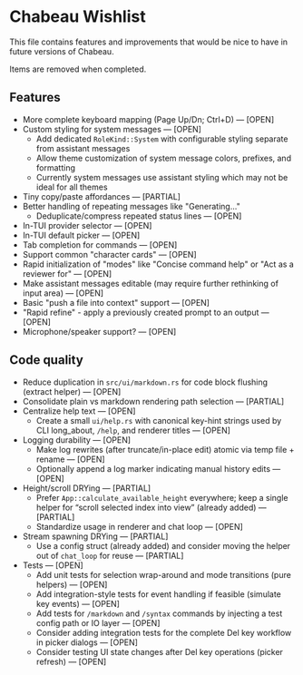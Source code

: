 # Chabeau Wishlist

This file contains features and improvements that would be nice to have in future versions of Chabeau.

Items are removed when completed.

## Features

- More complete keyboard mapping (Page Up/Dn; Ctrl+D) — [OPEN]
- Custom styling for system messages — [OPEN]
  - Add dedicated `RoleKind::System` with configurable styling separate from assistant messages
  - Allow theme customization of system message colors, prefixes, and formatting
  - Currently system messages use assistant styling which may not be ideal for all themes
- Tiny copy/paste affordances — [PARTIAL]
- Better handling of repeating messages like "Generating..."
  - Deduplicate/compress repeated status lines — [OPEN]
- In-TUI provider selector — [OPEN]
- In-TUI default picker — [OPEN]
- Tab completion for commands — [OPEN]
- Support common "character cards" — [OPEN]
- Rapid initialization of "modes" like "Concise command help" or "Act as a reviewer for" — [OPEN]
- Make assistant messages editable (may require further rethinking of input area) — [OPEN]
- Basic "push a file into context" support — [OPEN]
- "Rapid refine" - apply a previously created prompt to an output — [OPEN]
- Microphone/speaker support? — [OPEN]

## Code quality

- Reduce duplication in `src/ui/markdown.rs` for code block flushing (extract helper) — [OPEN]
- Consolidate plain vs markdown rendering path selection — [PARTIAL]
- Centralize help text — [OPEN]
  - Create a small `ui/help.rs` with canonical key-hint strings used by CLI long_about, `/help`, and renderer titles — [OPEN]
- Logging durability — [OPEN]
  - Make log rewrites (after truncate/in-place edit) atomic via temp file + rename — [OPEN]
  - Optionally append a log marker indicating manual history edits — [OPEN]
- Height/scroll DRYing — [PARTIAL]
  - Prefer `App::calculate_available_height` everywhere; keep a single helper for “scroll selected index into view” (already added) — [PARTIAL]
  - Standardize usage in renderer and chat loop — [OPEN]
- Stream spawning DRYing — [PARTIAL]
  - Use a config struct (already added) and consider moving the helper out of `chat_loop` for reuse — [PARTIAL]
- Tests — [OPEN]
  - Add unit tests for selection wrap-around and mode transitions (pure helpers) — [OPEN]
  - Add integration-style tests for event handling if feasible (simulate key events) — [OPEN]
  - Add tests for `/markdown` and `/syntax` commands by injecting a test config path or IO layer — [OPEN]
  - Consider adding integration tests for the complete Del key workflow in picker dialogs — [OPEN]
  - Consider testing UI state changes after Del key operations (picker refresh) — [OPEN]
